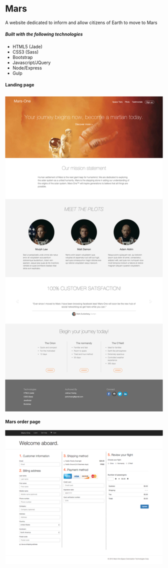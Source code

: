 # Mars
A website dedicated to inform and allow citizens of Earth to move to Mars

##### Built with the following technologies
- HTML5 (Jade)
- CSS3 (Sass)
- Bootstrap
- Javascript/JQuery
- Node/Express
- Gulp

#### Landing page
![Mars landing page](https://github.com/JoshuaHwang/mars/blob/master/app/public/images/mars-homepage.png)
---
#### Mars order page
![Mars order page](https://github.com/JoshuaHwang/mars/blob/master/app/public/images/mars-order.png)